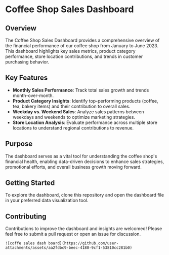 

# Coffee Shop Sales Dashboard

## Overview
The Coffee Shop Sales Dashboard provides a comprehensive overview of the financial performance of our coffee shop from January to June 2023. This dashboard highlights key sales metrics, product category performance, store location contributions, and trends in customer purchasing behavior.

## Key Features
- **Monthly Sales Performance**: Track total sales growth and trends month-over-month.
- **Product Category Insights**: Identify top-performing products (coffee, tea, bakery items) and their contribution to overall sales.
- **Weekday vs. Weekend Sales**: Analyze sales patterns between weekdays and weekends to optimize marketing strategies.
- **Store Location Analysis**: Evaluate performance across multiple store locations to understand regional contributions to revenue.

## Purpose
The dashboard serves as a vital tool for understanding the coffee shop's financial health, enabling data-driven decisions to enhance sales strategies, promotional efforts, and overall business growth moving forward.

## Getting Started
To explore the dashboard, clone this repository and open the dashboard file in your preferred data visualization tool.

## Contributing
Contributions to improve the dashboard and insights are welcomed! Please feel free to submit a pull request or open an issue for discussion.

```
![coffe sales dash board](https://github.com/user-attachments/assets/aa2fdbc9-beec-4180-9cf1-53810cc281b0)

